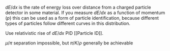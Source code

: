 $dE/dx$ is the rate of energy loss over distance from a charged particle detector in some material. If you measure $dE/dx$ as a function of momentum $(p)$ this can be used as a form of particle identification, because different types of particles follow different curves in this distribution.

Use relativistic rise of $dE/dx$ PID [[Particle ID]]. 

$\mu /\pi$ separation impossible, but $\pi/K/\rho$ generally be achievable 